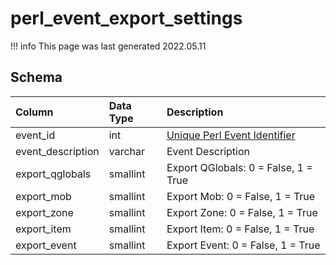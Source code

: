 # perl_event_export_settings

!!! info
	This page was last generated 2022.05.11

## Schema

| Column | Data Type | Description |
| :--- | :--- | :--- |
| event_id | int | [Unique Perl Event Identifier](https://eqemu.gitbook.io/quest-api/events) |
| event_description | varchar | Event Description |
| export_qglobals | smallint | Export QGlobals: 0 = False, 1 = True |
| export_mob | smallint | Export Mob: 0 = False, 1 = True |
| export_zone | smallint | Export Zone: 0 = False, 1 = True |
| export_item | smallint | Export Item: 0 = False, 1 = True |
| export_event | smallint | Export Event: 0 = False, 1 = True |

